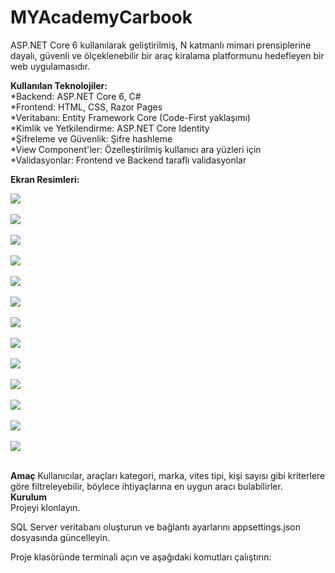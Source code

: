 # MYAcademyCarbook
ASP.NET Core 6 kullanılarak geliştirilmiş, N katmanlı mimari prensiplerine dayalı, güvenli ve ölçeklenebilir bir araç kiralama platformunu hedefleyen bir web uygulamasıdır.
<br>

**Kullanılan Teknolojiler:**<br>
*Backend: ASP.NET Core 6, C#<br>
*Frontend: HTML, CSS, Razor Pages<br>
*Veritabanı: Entity Framework Core (Code-First yaklaşımı)<br>
*Kimlik ve Yetkilendirme: ASP.NET Core Identity<br>
*Şifreleme ve Güvenlik: Şifre hashleme<br>
*View Component'ler: Özelleştirilmiş kullanıcı ara yüzleri için<br>
*Validasyonlar: Frontend ve Backend taraflı validasyonlar

**Ekran Resimleri:**<br>


![](https://github.com/eyupogluuu/MyAcademyCarBook/blob/master/CarbookEkranG/anasayfa.PNG)<br> <br>
![](https://github.com/eyupogluuu/MyAcademyCarBook/blob/master/CarbookEkranG/aracfiltre.PNG)<br> <br>
![](https://github.com/eyupogluuu/MyAcademyCarBook/blob/master/CarbookEkranG/araclistesi.PNG)<br> <br>
![](https://github.com/eyupogluuu/MyAcademyCarBook/blob/master/CarbookEkranG/hizmetler.PNG)<br> <br>
![](https://github.com/eyupogluuu/MyAcademyCarBook/blob/master/CarbookEkranG/hakkimizda.PNG)<br> <br>
![](https://github.com/eyupogluuu/MyAcademyCarBook/blob/master/CarbookEkranG/takimimiz.PNG)<br> <br>
![](https://github.com/eyupogluuu/MyAcademyCarBook/blob/master/CarbookEkranG/iletisim.PNG)<br> <br>
![](https://github.com/eyupogluuu/MyAcademyCarBook/blob/master/CarbookEkranG/girisyap.PNG)<br> <br>
![](https://github.com/eyupogluuu/MyAcademyCarBook/blob/master/CarbookEkranG/hesapolustur.PNG)<br> <br>
![](https://github.com/eyupogluuu/MyAcademyCarBook/blob/master/CarbookEkranG/araclistesiadmin.PNG)<br> <br>
![](https://github.com/eyupogluuu/MyAcademyCarBook/blob/master/CarbookEkranG/fiyatlandirma.PNG)<br> <br>
![](https://github.com/eyupogluuu/MyAcademyCarBook/blob/master/CarbookEkranG/fiyatlandirmaguncel.PNG)<br> <br>
![](https://github.com/eyupogluuu/MyAcademyCarBook/blob/master/CarbookEkranG/gelenkutusu.PNG)<br> <br>


**Amaç**
Kullanıcılar, araçları kategori, marka, vites tipi, kişi sayısı gibi kriterlere göre filtreleyebilir, böylece ihtiyaçlarına en uygun aracı bulabilirler.
<br>
**Kurulum**
<br>
Projeyi klonlayın. <br>

SQL Server veritabanı oluşturun ve bağlantı ayarlarını appsettings.json dosyasında güncelleyin.<br>

Proje klasöründe terminali açın ve aşağıdaki komutları çalıştırın:
